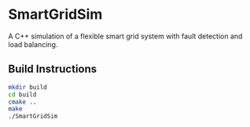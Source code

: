 # SmartGridSim

A C++ simulation of a flexible smart grid system with fault detection and load balancing.

## Build Instructions

```bash
mkdir build
cd build
cmake ..
make
./SmartGridSim
```
